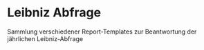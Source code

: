 # Leibniz Abfrage

Sammlung verschiedener Report-Templates zur Beantwortung der jährlichen Leibniz-Abfrage
